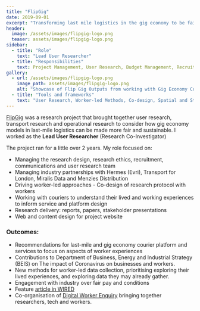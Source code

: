 ```yaml
---
title: "FlipGig"
date: 2019-09-01
excerpt: "Transforming last mile logistics in the gig economy to be fairer and more sustainable."
header:
  image: /assets/images/flipgig-logo.png
  teaser: assets/images/flipgig-logo.png
sidebar:
  - title: "Role"
    text: "Lead User Researcher"
  - title: "Responsibilities"
    text: Project Management, User Research, Budget Management, Recruitment, Stakeholder Engagement, Web Design"
gallery:
  - url: /assets/images/flipgig-logo.png
    image_path: assets/images/flipgig-logo.png
    alt: "Showcase of Flip Gig Outputs from working with Gig Economy Couriers"
  - title: "Tools and frameworks"
    text: "User Research, Worker-led Methods, Co-design, Spatial and Statistical Analysis" 
---   
```


[FlipGig](http://www.flipgig.org/) was a research project that brought together user research, transport research and operational research to consider how gig economy models in last-mile logistics can be made more fair and sustainable. I worked as the __Lead User Researcher__ (Research Co-Investigator)

The project ran for a little over 2 years. My role focused on:
- Managing the research design, research ethics, recruitment, communications and user research team
- Managing industry partnerships with Hermes (Evri), Transport for London, Miralis Data and Menzies Distribution
- Driving worker-led approaches - Co-design of research protocol with workers
- Working with couriers to understand their lived and working experiences to inform service and platform design 
- Research delivery: reports, papers, stakeholder presentations
- Web and content design for project website

### Outcomes:
- Recommendations for last-mile and gig economy courier platform and services to focus on aspects of worker experiences
- Contributions to Department of Business, Energy and Industrial Strategy (BEIS) on The impact of Coronavirus on businesses and workers.
- New methods for worker-led data collection, prioritising exploring their lived experiences, and exploring data they may already gather.
- Engagement with industry over fair pay and conditions
- Feature [article in WIRED](https://www.wired.co.uk/article/gig-economy-fix-academics)
- Co-organisation of [Digital Worker Enquiry](https://digitalworkerinquiry.com/) bringing together researchers, tech and workers.
